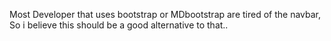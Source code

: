 Most Developer that uses bootstrap or MDbootstrap are tired of the navbar, So i believe this should be a good alternative to that..  

